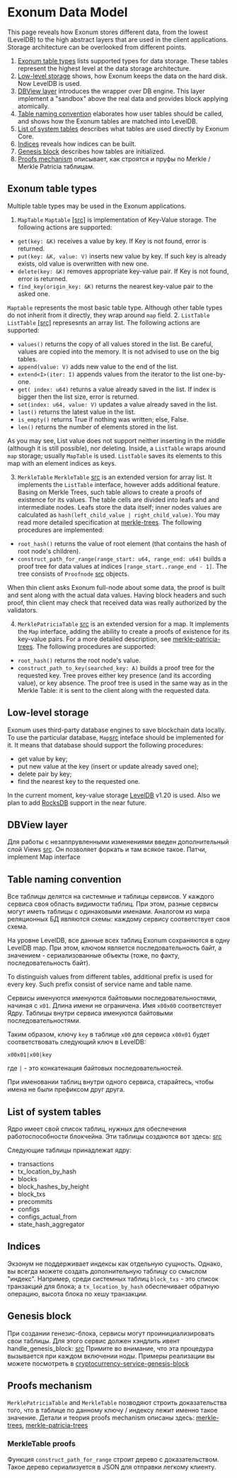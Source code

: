 # Exonum Data Model

This page reveals how Exonum stores different data, from the lowest (LevelDB) to the high abstract layers that are used in the client applications. Storage architecture can be overlooked from different points.

1. [Exonum table types](#exonum-table-types) lists supported types for data storage. These tables represent the highest level at the data storage architecture.
2. [Low-level storage](#low-level-storage) shows, how Exonum keeps the data on the hard disk. Now LevelDB is used.
3. [DBView layer](#dbview-layer) introduces the wrapper over DB engine. This layer  implement a "sandbox" above the real data and provides block applying atomically.
4. [Table naming convention](#table-naming-convention) elaborates how user tables should be called, and shows how the Exonum tables are matched into LevelDB.
4. [List of system tables](#list-of-system-tables) describes what tables are used directly by Exonum Core.
6. [Indices](#indices) reveals how indices can be built.
5. [Genesis block](#genesis-block) describes how tables are initialized.
6. [Proofs mechanism](#proofs-mechanism) описывает, как строятся и пруфы по Merkle / Merkle Patricia таблицам.

## Exonum table types

Multiple table types may be used in the Exonum applications.

1. `MapTable`
  `Maptable` [\[src\]](https://github.com/exonum/exonum-core/blob/master/exonum/src/storage/map_table.rs) is implementation of Key-Value storage. The following actions are supported:
  - `get(key: &K)` receives a value by key. If Key is not found, error is returned.
  - `put(key: &K, value: V)` inserts new value by key. If such key is already exists, old value is overwritten with new one.
  - `delete(key: &K)` removes appropriate key-value pair. If Key is not found, error is returned.
  - `find_key(origin_key: &K)` returns the nearest key-value pair to the asked one. 
  
  `Maptable` represents the most basic table type. Although other table types do not inherit from it directly, they wrap around `map` field.
2. `ListTable`
  `ListTable` [\[src\]]() represesnts an array list. The following actions are supported:
  - `values()` returns the copy of all values stored in the list. Be careful, values are copied into the memory. It is not advised to use on the big tables.
  - `append(value: V)` adds new value to the end of the list.
  - `extend<I>(iter: I)` appends values from the iterator to the list one-by-one.
  - `get( index: u64)` returns a value already saved in the list. If index is bigger then the list size, error is returned.
  - `set(index: u64, value: V)` updates a value already saved in the list.
  - `last()` returns the latest value in the list.
  - `is_empty()` returns True if nothing was written; else, False.
  - `len()` returns the number of elements stored in the list.
  
  As you may see, List value does not support neither inserting in the middle (although it is still possible), nor deleting.
  Inside, a `ListTable` wraps around `map` storage; usually `MapTable` is used. `ListTable` saves its elements to this map with an element indices as keys.
  
3. `MerkleTable`
  `MerkleTable` [src]() is an extended version for array list. It implements the `ListTable` interface, however adds additional feature. Basing on Merkle Trees, such table allows to create a proofs of existence for its values. 
  The table cells are divided into leafs and and intermediate nodes. Leafs store the data itself; inner nodes values are calculated as `hash(left_child_value | right_child_value)`.
  You may read more detailed specification at [merkle-trees](). The following procedures are implemented:
  - `root_hash()` returns the value of root element (that contains the hash of root node's children).
  - `construct_path_for_range(range_start: u64, range_end: u64)` builds a proof tree for data values at indices `[range_start..range_end - 1]`. The tree consists of `Proofnode` [src]() objects.
  
  When thin client asks Exonum full-node about some data, the proof is built and sent along with the actual data values. Having block headers and such proof, thin client may check that received data was really authorized by the validators.
  
4. `MerklePatriciaTable` [src]() is an extended version for a map. It implements the `Map` interface, adding the ability to create a proofs of existence for its key-value pairs. For a more detailed description, see [merkle-patricia-trees](). The following procedures are supported:
  - `root_hash()` returns the root node's value.
  - `construct_path_to_key(searched_key: A)` builds a proof tree for the requested key. Tree proves either key presence (and its according value), or key absence. The proof tree is used in the same way as in the Merkle Table: it is sent to the client along with the requested data.


## Low-level storage

Exonum uses third-party database engines to save blockchain data locally. To use the particular database, `Map`[src]() inteface should be implemented for it. It means that database should support the following procedures:

- get value by key;
- put new value at the key (insert or update already saved one);
- delete pair by key;
- find the nearest key to the requested one.

In the current moment, key-value storage [LevelDB]() v1.20 is used. Also we plan to add [RocksDB]() support in the near future.

## DBView layer

Для работы с незаппрувленными изменениями введен дополнительный слой Views [src](). Он позволяет форкать и там всякое такое. Патчи, implement Map interface

## Table naming convention

Все таблицы делятся на системные и таблицы сервисов. У каждого сервиса своя область видимости таблиц. При этом, разные сервисы могут иметь таблицы c одинаковыми именами. Аналогом из мира реляционных БД являются схемы: каждому сервису соответствует своя схема.

На уровне LevelDB, все данные всех таблиц Exonum сохраняются в одну LevelDB map.
При этом, ключом является последовательность байт, а значением - сериализованные объекты (тоже, по факту, последовательность байт).

To distinguish values from different tables, additional prefix is used for every key. Such prefix consist of service name and table name.

Сервисы именуются именуются байтовыми последовательностями, начиная с `x01`. Длина имени не ограничена. Имя `x00x00` соответствует Ядру.
Таблицы внутри сервиса именуются байтовыми последовательностями.

Таким образом, ключу `key` в таблице `x00` для сервиса `x00x01` будет соответствовать следующий ключ в LevelDB:
```
x00x01|x00|key
```
 где `|` - это конкатенация байтовых последовательностей.

При именовании таблиц внутри одного сервиса, старайтесь, чтобы имена не были префиксом друг друга.

## List of system tables

Ядро имеет свой список таблиц, нужных для обеспечения работоспособности блокчейна. Эти таблицы создаются вот здесь: [src](https://github.com/exonum/exonum-core/blob/master/exonum/src/blockchain/schema.rs#L47)


Следующие таблицы принадлежат ядру:

- transactions
- tx_location_by_hash
- blocks
- block_hashes_by_height
- block_txs
- precommits
- configs
- configs_actual_from
- state_hash_aggregator

## Indices

Экзонум не поддерживает индексы как отдельную сущность. Однако, вы всегда можете создать дополнительную таблицу со смыслом "индекс". Например, среди системных таблиц `block_txs` - это список транзакций для блока; а `tx_location_by_hash` обеспечивает обратную операцию, высота блока по хешу транзакции.

## Genesis block

При создании генезис-блока, сервисы могут проинициализировать свои таблицы. Для этого сервис должен хэндлить ивент handle_genesis_block: [src](https://github.com/exonum/exonum-core/blob/master/exonum/src/blockchain/mod.rs#L92)
Примите во внимание, что эта процедура вызывается при каждом включении ноды. Примеры реализации вы можете посмотреть в [cryptocurrency-service-genesis-block]()

## Proofs mechanism

`MerklePatriciaTable` and `MerkleTable` позводяют строить доказательства того, что в таблице по данному ключу / индексу лежит именно такое значение. Детали и теория proofs mechanism описаны здесь: [merkle-trees](), [merkle-patricia-trees]()

### MerkleTable proofs

Функция `construct_path_for_range` строит дерево с доказательством. Такое дерево сериализуется в JSON для отправки легкому клиенту. 